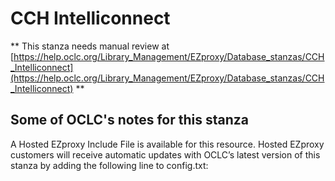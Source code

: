 # CCH Intelliconnect
** This stanza needs manual review at [https://help.oclc.org/Library_Management/EZproxy/Database_stanzas/CCH_Intelliconnect](https://help.oclc.org/Library_Management/EZproxy/Database_stanzas/CCH_Intelliconnect) **

## Some of OCLC's notes for this stanza

A Hosted EZproxy Include File is available for this resource. Hosted EZproxy customers will receive automatic updates with OCLC&rsquo;s latest version of this stanza by adding the following line to config.txt:

&nbsp;
